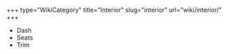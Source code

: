 +++
type="WikiCategory"
title="Interior"
slug="interior"
url="wiki/interior/"
+++

*   Dash
*   Seats
*   Trim
